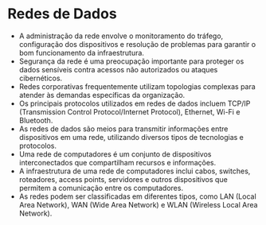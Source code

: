 # Redes de Dados
- A administração da rede envolve o monitoramento do tráfego, configuração dos dispositivos e resolução de problemas para garantir o bom funcionamento da infraestrutura.
- Segurança da rede é uma preocupação importante para proteger os dados sensíveis contra acessos não autorizados ou ataques cibernéticos.
- Redes corporativas frequentemente utilizam topologias complexas para atender às demandas específicas da organização.
- Os principais protocolos utilizados em redes de dados incluem TCP/IP (Transmission Control Protocol/Internet Protocol), Ethernet, Wi-Fi e Bluetooth.
- As redes de dados são meios para transmitir informações entre dispositivos em uma rede, utilizando diversos tipos de tecnologias e protocolos.
- Uma rede de computadores é um conjunto de dispositivos interconectados que compartilham recursos e informações.
- A infraestrutura de uma rede de computadores inclui cabos, switches, roteadores, access points, servidores e outros dispositivos que permitem a comunicação entre os computadores.
- As redes podem ser classificadas em diferentes tipos, como LAN (Local Area Network), WAN (Wide Area Network) e WLAN (Wireless Local Area Network).
